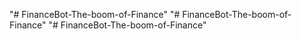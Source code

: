 "# FinanceBot-The-boom-of-Finance" 
"# FinanceBot-The-boom-of-Finance" 
"# FinanceBot-The-boom-of-Finance" 

